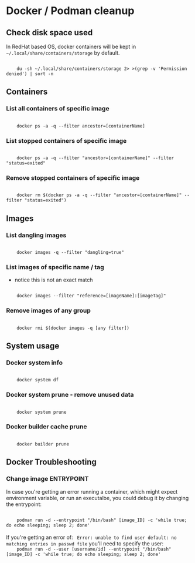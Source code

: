 # Docker / Podman cleanup

## Check disk space used
In RedHat based OS, docker containers will be kept in <code>~/.local/share/containers/storage</code> by default.

<code>
    du -sh ~/.local/share/containers/storage 2> >(grep -v 'Permission denied') | sort -n
</code>

## Containers

### List all containers of specific image

<code>
    docker ps -a -q --filter ancestor=[containerName]
</code>

### List stopped containers of specific image

<code>
    docker ps -a -q --filter "ancestor=[containerName]" --filter "status=exited"
</code>

### Remove stopped containers of specific image

<code>
    docker rm $(docker ps -a -q --filter "ancestor=[containerName]" --filter "status=exited")
</code>

## Images

### List dangling images

<code>
    docker images -q --filter "dangling=true"
</code>

### List images of specific name / tag
- notice this is not an exact match

<code>
    docker images --filter "reference=[imageName]:[imageTag]"
</code>

### Remove images of any group

<code>
    docker rmi $(docker images -q [any filter])
</code>

## System usage

### Docker system info

<code>
    docker system df
</code>

### Docker system prune - remove unused data

<code>
    docker system prune
</code>

### Docker builder cache prune

<code>
    docker builder prune
</code>

## Docker Troubleshooting
### Change image ENTRYPOINT
In case you're getting an error running a container, which might expect environment variable, or run an executalbe, you could debug it by changing the entrypoint:

<code>
    podman run -d --entrypoint "/bin/bash" [image_ID] -c 'while true; do echo sleeping; sleep 2; done'
</code>

<br>
If you're getting an error of: <code> Error: unable to find user default: no matching entries in passwd file</code> you'll need to specify the user:

<code>
    podman run -d --user [username/id] --entrypoint "/bin/bash" [image_ID] -c 'while true; do echo sleeping; sleep 2; done'
</code>